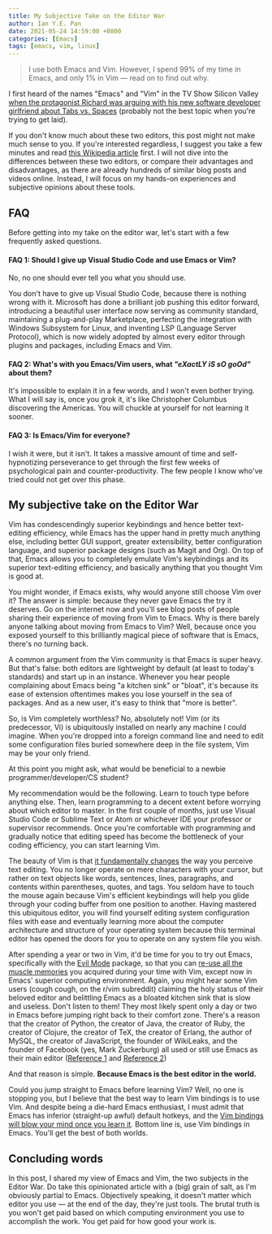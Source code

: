 ```yaml
---
title: My Subjective Take on the Editor War
author: Ian Y.E. Pan
date: 2021-05-24 14:59:00 +0800
categories: [Emacs]
tags: [emacs, vim, linux]
---
```


> I use both Emacs and Vim. However, I spend 99% of my time in Emacs,
> and only 1% in Vim &mdash; read on to find out why.

I first heard of the names "Emacs" and "Vim" in the TV Show Silicon
Valley [when the protagonist Richard was arguing with his new software
developer girlfriend about Tabs
vs. Spaces](https://www.youtube.com/watch?v=SsoOG6ZeyUI) (probably not
the best topic when you're trying to get laid).

If you don't know much about these two editors, this post might not
make much sense to you. If you're interested regardless, I suggest you
take a few minutes and read [this Wikipedia
article](https://en.wikipedia.org/wiki/Editor_war) first. I will not
dive into the differences between these two editors, or compare their
advantages and disadvantages, as there are already hundreds of similar
blog posts and videos online. Instead, I will focus on my hands-on
experiences and subjective opinions about these tools.

## FAQ

Before getting into my take on the editor war, let's start with a few
frequently asked questions.

#### FAQ 1: Should I give up Visual Studio Code and use Emacs or Vim?

No, no one should ever tell you what you should use.

You don't have to give up Visual Studio Code, because there is nothing
wrong with it. Microsoft has done a brilliant job pushing this editor
forward, introducing a beautiful user interface now serving as
community standard, maintaining a plug-and-play Marketplace,
perfecting the integration with Windows Subsystem for Linux, and
inventing LSP (Language Server Protocol), which is now widely adopted
by almost every editor through plugins and packages, including Emacs
and Vim.

#### FAQ 2: What's with you Emacs/Vim users, what *"eXactLY iS sO goOd"* about them?

It's impossible to explain it in a few words, and I won't even bother
trying. What I will say is, once you grok it, it's like Christopher
Columbus discovering the Americas. You will chuckle at yourself for
not learning it sooner.

#### FAQ 3: Is Emacs/Vim for everyone?

I wish it were, but it isn't. It takes a massive amount of time and
self-hypnotizing perseverance to get through the first few weeks of
psychological pain and counter-productivity. The few people I know
who've tried could not get over this phase.

## My subjective take on the Editor War

Vim has condescendingly superior keybindings and hence better
text-editing efficiency, while Emacs has the upper hand in pretty much
anything else, including better GUI support, greater extensibility,
better configuration language, and superior package designs (such as
Magit and Org). On top of that, Emacs allows you to completely emulate
Vim's keybindings and its superior text-editing efficiency, and
basically anything that you thought Vim is good at.

You might wonder, if Emacs exists, why would anyone still choose Vim
over it? The answer is simple: because they never gave Emacs the try
it deserves. Go on the internet now and you'll see blog posts of
people sharing their experience of moving from Vim to Emacs. Why is
there barely anyone talking about moving from Emacs to Vim? Well,
because once you exposed yourself to this brilliantly magical piece of
software that is Emacs, there's no turning back.

A common argument from the Vim community is that Emacs is super
heavy. But that's false: both editors are lightweight by default (at
least to today's standards) and start up in an instance. Whenever you
hear people complaining about Emacs being "a kitchen sink" or "bloat",
it's because its ease of extension oftentimes makes you lose yourself
in the sea of packages. And as a new user, it's easy to think that
"more is better".

So, is Vim completely worthless? No, absolutely not! Vim (or its
predecessor, Vi) is ubiquitously installed on nearly any machine I
could imagine. When you're dropped into a foreign command line and
need to edit some configuration files buried somewhere deep in the
file system, Vim may be your only friend.

At this point you might ask, what would be beneficial to a newbie
programmer/developer/CS student?

My recommendation would be the following. Learn to touch type before
anything else. Then, learn programming to a decent extent before
worrying about which editor to master. In the first couple of months,
just use Visual Studio Code or Sublime Text or Atom or whichever IDE
your professor or supervisor recommends. Once you're comfortable with
programming and gradually notice that editing speed has become the
bottleneck of your coding efficiency, you can start learning Vim.

The beauty of Vim is that [it fundamentally
changes](https://www.youtube.com/watch?v=ST7vnfKjfvY) the way you
perceive text editing. You no longer operate on mere characters with
your cursor, but rather on text objects like words, sentences, lines,
paragraphs, and contents within parentheses, quotes, and tags. You
seldom have to touch the mouse again because Vim's efficient
keybindings will help you glide through your coding buffer from one
position to another. Having mastered this ubiquitous editor, you will
find yourself editing system configuration files with ease and
eventually learning more about the computer architecture and structure
of your operating system because this terminal editor has opened the
doors for you to operate on any system file you wish.

After spending a year or two in Vim, it'd be time for you to try out
Emacs, specifically with the [Evil
Mode](https://github.com/emacs-evil/evil) package, so that you can
[re-use all the muscle
memories](https://www.youtube.com/watch?v=JWD1Fpdd4Pc) you acquired
during your time with Vim, except now in Emacs' superior computing
environment. Again, you might hear some Vim users (cough cough, on the
r/vim subreddit) claiming the holy status of their beloved editor and
belittling Emacs as a bloated kitchen sink that is slow and
useless. Don't listen to them! They most likely spent only a day or
two in Emacs before jumping right back to their comfort zone. There's
a reason that the creator of Python, the creator of Java, the creator
of Ruby, the creator of Clojure, the creator of TeX, the creator of
Erlang, the author of MySQL, the creator of JavaScript, the founder of
WikiLeaks, and the founder of Facebook (yes, Mark Zuckerburg) all used
or still use Emacs as their main editor ([Reference
1](http://wenshanren.org/?p=418) and [Reference
2](http://ergoemacs.org/misc/famous_emacs_users.html))

And that reason is simple. **Because Emacs is the best editor in the
world.**

Could you jump straight to Emacs before learning Vim? Well, no one is
stopping you, but I believe that the best way to learn Vim bindings is
to use Vim. And despite being a die-hard Emacs enthusiast, I must
admit that Emacs has inferior (straight-up awful) default hotkeys, and
the [Vim bindings will blow your mind once you learn
it](https://www.youtube.com/watch?v=wlR5gYd6um0). Bottom line is, use
Vim bindings in Emacs. You'll get the best of both worlds.

## Concluding words

In this post, I shared my view of Emacs and Vim, the two subjects in
the Editor War. Do take this opinionated article with a (big) grain of
salt, as I'm obviously partial to Emacs. Objectively speaking, it
doesn't matter which editor you use &mdash; at the end of the day,
they're just tools. The brutal truth is you won't get paid based on
which computing environment you use to accomplish the work. You get
paid for how good your work is.

